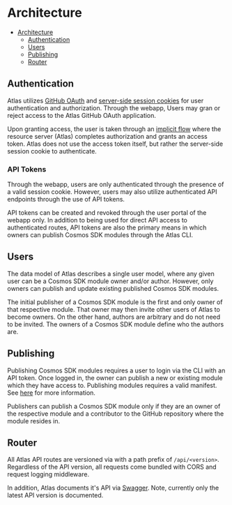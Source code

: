 # Architecture

- [Architecture](#architecture)
  - [Authentication](#authentication)
  - [Users](#users)
  - [Publishing](#publishing)
  - [Router](#router)

## Authentication

Atlas utilizes [GitHub OAuth](https://docs.github.com/en/free-pro-team@latest/developers/apps/authorizing-oauth-apps)
and [server-side session cookies](https://github.com/gorilla/sessions) for user
authentication and authorization. Through the webapp, Users may gran or reject
access to the Atlas GitHub OAuth application.

Upon granting access, the user is taken through an [implicit flow](https://tools.ietf.org/html/rfc6749#section-1.3.2)
where the resource server (Atlas) completes authorization and grants an access
token. Atlas does not use the access token itself, but rather the server-side
session cookie to authenticate.

### API Tokens

Through the webapp, users are only authenticated through the presence of a valid
session cookie. However, users may also utilize authenticated API endpoints through
the use of API tokens.

API tokens can be created and revoked through the user portal of the webapp only.
In addition to being used for direct API access to authenticated routes, API
tokens are also the primary means in which owners can publish Cosmos SDK modules
through the Atlas CLI.

## Users

The data model of Atlas describes a single user model, where any given user can
be a Cosmos SDK module owner and/or author. However, only owners can publish and
update existing published Cosmos SDK modules.

The initial publisher of a Cosmos SDK module is the first and only owner of that
respective module. That owner may then invite other users of Atlas to become owners.
On the other hand, authors are arbitrary and do not need to be invited. The
owners of a Cosmos SDK module define who the authors are.

## Publishing

Publishing Cosmos SDK modules requires a user to login via the CLI with an API
token. Once logged in, the owner can publish a new or existing module which they
have access to. Publishing modules requires a valid manifest. See [here](./manifest.md)
for more information.

Publishers can publish a Cosmos SDK module only if they are an owner of the
respective module and a contributor to the GitHub repository where the module
resides in.

## Router

All Atlas API routes are versioned via with a path prefix of `/api/<version>`.
Regardless of the API version, all requests come bundled with CORS and request
logging middleware.

In addition, Atlas documents it's API via [Swagger](https://swagger.io/). Note,
currently only the latest API version is documented.
